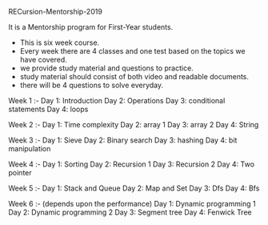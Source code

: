 RECursion-Mentorship-2019

It is a Mentorship program for First-Year students.

- This is six week course.
- Every week there are 4 classes and one test based on the topics we have covered.
- we provide study material and questions to practice.
- study material should consist of both video and readable documents.
- there will be 4 questions to solve everyday.

Week 1 :-
Day 1: Introduction
Day 2: Operations
Day 3: conditional statements
Day 4: loops

Week 2 :-
Day 1: Time complexity
Day 2: array 1
Day 3: array 2
Day 4: String

Week 3 :-
Day 1: Sieve
Day 2: Binary search
Day 3: hashing
Day 4: bit manipulation

Week 4 :-
Day 1: Sorting
Day 2: Recursion 1
Day 3: Recursion 2
Day 4: Two pointer

Week 5 :-
Day 1: Stack and Queue
Day 2: Map and Set
Day 3: Dfs
Day 4: Bfs

Week 6 :- (depends upon the performance)
Day 1: Dynamic programming 1
Day 2: Dynamic programming 2
Day 3: Segment tree
Day 4: Fenwick Tree
